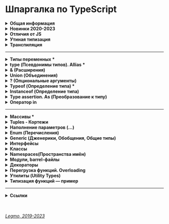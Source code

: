 <h1>Шпаргалка по TypeScript</h1>

[//]: # (Общая информация)
<details><summary><b>Общая информация</b></summary><p>

- Разрабатывается с конца 2012
- Разрабатывается в Microsoft, но OpenSource
- Андерс Хейлсберг — создатель таких языков как Delphi, C#
- Angular 2+ и Vue3 полностью написаны на TypeScript

- **Что это**
  - Типизированное надмножество JavaScript — любая программа на JS является программой на TypeScript. Код на TS
    компилируется в JS.
  - Строго типизированный и компилируемый язык (ближе к Java, C# и другим строго типизированным языкам).

- **Зачем**
  - Строгая типизация уменьшает количество потенциальных ошибок, которые могли бы возникнуть при разработке на JavaScript.
  - Реализует в JS многие концепции, которые свойственны объектно-ориентированным языкам, как, например, наследование,
    полиморфизм, инкапсуляция и модификаторы доступа и так далее.
  - Позволяет быстрее и проще писать большие сложные комплексные программы. Их легче поддерживать, развивать,
    масштабировать и тестировать, чем на стандартном JavaScript.

<br></p>
</details>

[//]: # (Новинки 2020-2023)
<details><summary><b>Новинки 2020-2023</b></summary><p>

  - **2023 (TS 5.0)**
    - Функции-декораторы 
      - позволяют добавить дополнительное поведение классу, методу, свойству.
    - Const для типов параметров функций 
      - можно работать с типом, который передаём в дженерик, как с литералом.
    - Улучшения в работе с Enum 
      - при создании enum каждому его ключу присваивается числовое значение, соответствующее его порядковому номеру, начиная с 0.
      - теперь при передаче значения которого нет в перечислении, появляется ошибка:
      - все перечисления теперь рассматриваются как объединённые перечисления
    - Поддержка нескольких конфигурационных файлов 
      - теперь можно подключать N сторонних конфигурационных файлов, указав путь до них в поле `extends`
    - Оптимизация TS 
      - ускорение работы и установки TS
  - **2022 (TS 4.9)**
    - Оператор `satisfies`
      - проверка соответствие выражения некоторому типу, не меняя сам тип. Помогает при работе с объектами со смешанными типами данных.
    - Оператор `in` вызывает меньше ошибок
      - теперь вызывает меньше ошибок при сужении типов. `In` решает вопросы при проверке наличия св-ва у объекта и отделения этих типов друг от друга.
    - Использование ключевого слова `auto-accessor` в классах
      - синтаксический сахар для создания get и set методов приватного свойства.
    - Прямое сравнение с `NaN` теперь запрещено, выдает ошибку
    - Новы команды управления импортами в редакторе кода
      - "Удалить неиспользуемые импорты" (Remove unused imports) 
      - "Сортировать импорты" (Sort imports)
    - Улучшение производительности
  - **2020-2022**
    - Утилиты типов / Utility types
    - Условные типы / Conditional types
    - Вывод типов с помощью условных типов
    - Необязательные и прочие (rest) элементы кортежа
    - Абстрактные классы / Abstract classes
    - Сигнатуры конструктора / Construct signatures
    - Утилита типа ConstructorParameters
    - Типы вариативных кортежей / Variadic tuple types
    - Помеченные элементы кортежа / Labeled tuple elements
    - Вывод типа свойства класса из конструктора
    - Поддержка тега deprecated JSDoc
    - Типы шаблонных литералов / Template literal types
    - Рекурсивные условные типы
    - Поддержка тега see JSDoc
    - explainFiles
    - Явное определение неиспользуемых переменных
    - Разделение типов аксессоров
    - override
    - Статические сигнатуры доступа по индексу / Static index signatures
    - Поддержка тега link JSDoc
    - exactOptionalPropertyTypes
    - Утилита типа Awaited
    - Модификатор type в именованном импорте
    - Утверждения const / const assertions
    - Автозавершение методов классов
    - Улучшение вывода типов при доступе по индексу
    - Флаг CLI --generateTrace
    - Поддержка модулей ES в Node.js
    - Поле type файла package.json
    - Выражения инстанцирования / Instantiation expressions
    - extends и infer
    - Опциональные аннотации вариативности для параметров типов
    - Кастомизация разрешения модулей
    - Переход к определению источника / Go to source definition

  - **Ссылки**
    - [Habr — TypeScript 5.0 и 4.9: оцениваем и сравниваем изменения (2023)](https://habr.com/ru/companies/simbirsoft/articles/740224/)
    - [Habr — TypeScript 4.9: что нас ожидает (2022)](https://habr.com/ru/companies/surfstudio/articles/695900/)
    - [Habr — Возможности JavaScript и TypeScript последних лет. Часть 2](https://habr.com/ru/companies/timeweb/articles/723332/)

<br></p>
</details>

[//]: # (Отличия от JS)
<details><summary><b>Отличия от JS</b></summary><p>

  - явное статическое назначения типов
  - `Классы` — полноценные, как в традиционных ООП языках. В JS классы сейчас чисто «синтаксические» — под капотом
    прототипы
  - `Модули`
  - `private` (приватные переменные) - свойства полностью недоступны вне класса. Скоро будут внедрены в JS (символ `#`)
  - `Декораторы` — позволяют добавить к классам и их членам метаданные и тем самым изменить их поведение без изменения их
    кода. (символ `@`). В JS существовали давно, но для них нет спец. синтаксиса. Обещают скоро добавить.
  - `Интерфейсы` -
  - `namespace` (пространства имен) - способ логически сгруппировать код. Содержат группу
    классов/интерфейсов/функций/других пространств имен, которые могут использоваться в некотором общем контексте. Чтоб
    случайно не загрязнять глобалоное пространство имён
  
  - **Позже было добавлено в JS**
    - `Optional Chaining` (опциональная последовательность) - возможность безопасно обращаться к глубоко вложенным свойствам объекта без необходимости проверять существование каждого из них (оператор `?`).
    - `Nullish Coalescing` (оператор нулевого слияния) - возможность проверки значения `nullish` (null или undefined) вместо `falsey` ('', 0, undefined, null, false, NaN и т.д.)
  
  - **Ссылки**
    - [JavaScript превращается в TypeScript?](https://medium.com/nuances-of-programming/javascript-%D0%BF%D1%80%D0%B5%D0%B2%D1%80%D0%B0%D1%89%D0%B0%D0%B5%D1%82%D1%81%D1%8F-%D0%B2-typescript-a639cca7426f)
  
<br></p>
</details>

[//]: # (Утиная типизация)
<details><summary><b>Утиная типизация</b></summary><p>

  - Неявная типизация, латентная типизация или утиная типизация (Duck typing)
  -  
  - Концепция: конкретный тип или класс объекта не важен, важны лишь свойства и методы этого объекта.
  - Т.е. при работе с объектом его тип не проверяется — проверяются свойства и методы этого объекта.
  -  
  - Смысл «утиной типизации» — в проверке необходимых методов и свойств.
  - Например: можно проверить, что объект — массив, не вызывая `Array.isArray`, а просто уточнив наличие важного для нас метода (например `splice`).
  -  
  - Если объект похож на дату, у него есть методы даты, то будем работать с ним как с датой (какая разница, что это на самом деле). 
  - То есть мы намеренно позволяем передать в код нечто менее конкретное, чем определённый тип, чтобы сделать его более универсальным.
  -  
  - Этот подход добавляет гибкости коду, позволяет полиморфно работать с объектами, которые никак не связаны друг с другом и могут быть объектами разных классов. Единственное условие, чтобы все эти объекты поддерживали необходимый набор свойств и методов.
  -  
  - Такая типизация характерна для языков программирования с динамической типизацией.
  - «Если это выглядит как утка, плавает как утка и крякает как утка, то это, вероятно, и есть утка. »

<br></p>
</details>

[//]: # (Транспиляция)
<details><summary><b>Транспиляция</b></summary><p>

  - Конвертация кода в другой, похожий язык.
  - «Перевод» программы с одной версии языка на другую. Или на другой язык.
  - преобразование программы, написанной на одном языке программирования в качестве исходных данных, в эквивалентный код другой версии этого языка или в другой язык программирования того же уровня абстракции.
  - Преобразование моего кода, в другой, который может применяться и работать у конечного пользователя на любых устройствах с любыми версиям языка разработки.
  -  
  - **Babel** = транспилятор. Преобразует JSX в обычный JS, новый JS  в старый, LESS/SCSS в CSS, TS в JS.
  - Компоненты написанные на JSX (HTML и JS) преобразуются в чистый JS с помощью CLI (интерфейс командной строки) инструмента Babel
  -  
  - Это важная часть фронтенд-разработки: поскольку в браузерах медленно появляются новые фичи, были созданы языки с экспериментальными возможностями, которые транспилируются в совместимые с браузерами языки.
  - Превращение одной версии языка в другую версию языка. JSX - это расширение JS, nfr xnj JSX->JS = транспиляция.
  -  
  - `Компиляция` — перевод на другой язык (чаще всего низкоуровневый = байт-код).

  - **Ссылки**
    - [Habr - Как работает JS: классы и наследование, транспиляция в Babel и TypeScript](https://habr.com/ru/company/ruvds/blog/415377/)
    - [Hexlet - Что такое транспиляция](https://guides.hexlet.io/ru/transpilers/)

<br></p>
</details>


---


[//]: # (Типы переменных todo: дополнить)
<details><summary><b>Типы переменных *</b></summary><p>

  - `number` — числа
  - `string` — строки, в т.ч. шаблонные
  - `boolean` — логическое значение
  - `symbol` — symbol в js
  - `null`  - null в js (*в js typeof null = object, так сложилось исторически*)
  - `undefined` — undefined в js
  - `never` — **ТS only**. Представляет отсутствие значения. Для типизации ответа функций, которые генерируют или возвращают ошибку. Или если в функции бесконечный цикл
  - `void` — **ТS only**. Определят отсутствующие типы. Для типизации ответа функций, которые не возвращают ничего (нет return)
  - `object` —
  - `array` — массивы (*number[] или `Array<number>`*)
  - `tuple` — кортежи. Массивы в которых могут быть разные типы данных (*let x: [string,number]*)
  - `enum` — перечисления. Задание понятных имён набору численных значений
  - `any` — что угодно (ключевое слово)
  - 
  - `Function` — представляет объект с методами bind, call, apply.
  - `Alias` — псевдоним для своего типа
    `Union` — означает «A или B» подобно OR-оператору `||` в JS. [mediem.com — TypeScript: основы](https://medium.com/nuances-of-programming/typescript-%D0%BE%D1%81%D0%BD%D0%BE%D0%B2%D1%8B-728e88888723)
  - `Discriminated` — присвоение общего ключа, предназначенного для совместного использования внутри типа Union. [mediem.com — TypeScript: основы](https://medium.com/nuances-of-programming/typescript-%D0%BE%D1%81%D0%BD%D0%BE%D0%B2%D1%8B-728e88888723)
  - `Intersection` - надалог «AND» (`&`)
  - `Inference` — автоматическое определние типа, если тип не указан в переменной или функции.
  - `Assertion` — «as». Позволяет переопределять Inference любым способом. Обычно используется для переноса кода из JS. Рекомендуется, когда мы точно знаем тип возвращаемой функции или тип переменной.

  - **Ссылки**
    - [WebDev - TypeScript. Базовые типы 1 (YouTube)](https://youtu.be/iugNHvMWBw4)
    - [WebDev - TypeScript. Базовые типы 2 (YouTube)](https://youtu.be/MNcl1Fni4cw)

<br></p>
</details>

[//]: # (type - Псевдонимы типов, Allias todo: дополнить)
<details><summary><b>type (Псевдонимы типов). Allias *</b></summary><p>

  - `type id = number | string;`
  - псевдоним = Allias
  - полезны для работы со сложными объектами `{name: string; age: number}`
  
<br></p>
</details>

[//]: # (& - Расширения)
<details><summary><b>& (Расширения)</b></summary><p>

  - В одном типе можно заимствовать или расширять код других типов, при помощи операции `&`
  - ```ts
      type Person = {name: string; age: number};
      type Employee = Person & {company: string};
    ```

<br></p>
</details>

[//]: # (union - Объединения)
<details><summary><b>Union (Объединения)</b></summary><p>

  - `a | b` — позволяет комбинировать или объединить другие типы

<br></p>
</details>

[//]: # (? - Опциональные аргументы)
<details><summary><b>? (Опциональные аргументы)</b></summary><p>

  - `let person: { name: string; age?: number };` — свойство age необязательное

<br></p>
</details>

[//]: # (Typeof - Определение типа todo: дополнить)
<details><summary><b>Typeof (Определение типа) *</b></summary><p>

  - Команда (оператор) `typeof` работает только с базовыми типами данных.

<br></p>
</details>

[//]: # (Instanceof - Определение типа)
<details><summary><b>Instanceof (Определение типа)</b></summary><p>

  - Работает почти так же, как `typeof`. Отличие в том, что может определять не только базовые типы, но и собственные..

<br></p>
</details>

[//]: # (Type assertion. As - Преобразование к типу)
<details><summary><b>Type assertion. As (Преобразование к типу)</b></summary><p>

  - модель преобразования значения переменной к определенному типу
  - есть две формы приведения
    - с применением оператора `as`: `const header = document.getElementById("header") as HTMLElement;`
    - угловыми скобками: `const header = <HTMLElement>document.getElementById("header");`. Перед значением в угловых
      скобках указывается тип, к которому надо выполнить приведение. Так, в данном случае мы получаем объект типа
      HTMLElement
  - такие преобразования будут иметь силу, если мы точно знаем, что значение может быть преобразовано к целевому типу.
  - Например, на странице есть элемент с id=header, поэтому мы можем преобразовать значение к типу HTMLElement. Если такого элемента нет, то во время выполнения мы получим ошибку.

<br></p>
</details>

[//]: # (Оператор in)
<details><summary><b>Оператор in</b></summary><p>

- Оператор in позволяет проверить наличие определенного свойства в объекте. Он возвращает true, если свойство есть в
  объекте, и false, если свойство отсутствует
  - ```ts
    function printUser(user: { name: string; age?: number }){
       if("age" in user){
        console.log(`Name: ${user.name} Age: ${user.age}`);
       }
       else{
        console.log(`Name: ${user.name}`);
       }
    }
    ```

<br></p>
</details>


---


[//]: # (Массивы todo: дополнить)
<details><summary><b>Массивы *</b></summary><p>

  - `тип_элементов_массива[]` или `Array<тип_элементов_массива>`
  - являются строго типизированными. Если изначально массив содержит строки, то в будущем сможет работать только со строками.
  - с помощью индексов можно обращаться к элементам массива.
  - ReadonlyArray - тип массивов, элементы которых нельзя изменять. `ReadonlyArray<тип_элементов_массива>`
    - `const people: ReadonlyArray<string> = ["Tom", "Bob", "Sam"];`
    - `const people: readonly string[]= ["Tom", "Bob", "Sam"];`
  - массивы поддерживают декомпозицию на константы и переменные. [metanit.com](https://metanit.com/web/typescript/2.9.php)

<br></p>
</details>

[//]: # (Tuples - Кортежи)
<details><summary><b>Tuples - Кортежи</b></summary><p>

  - Массивы, которые могут хранить значения разных типов. `let user: [string, number];`
  - Кортежи могут иметь необязательные элементы, для которых можно не предоставлять значение. Чтобы указать, что элемент является необязательным, после типа элемента ставится `?`
    - ```ts
        let bob: [string, number, boolean?] = ["Bob", 41, true];
        let tom: [string, number, boolean?] = ["Tom", 36];
      ```
  - многоточие - С помощью оператора `...` внутри определения типа кортежа можно определить набор элементов, количество которых неопределено. Например:
    - ```ts
        let math: [string, ...number[]] = ["Math", 5, 4, 5, 4, 4];
        let physics: [string, ...number[]] = ["Physics", 5, 5, 5];
      ```
  - readonly - позволяет создавать кортежи только для чтения, элементы которого нельзя изменить `const tom: readonly [string, number] = ["Tom", 36]; `
  
<br></p>
</details>

[//]: # (Наполнение параметров - ...)
<details><summary><b>Наполнение параметров (...)</b></summary><p>

  - TS позволяет использовать массивы для передачи данных сразу нескольким параметрам. 
  - ```ts
      const numbers = [1, 3, 5, 7, 9] as const;
      let num = sum(...numbers);
    ```
  - **Ссылки**
    - [metanit.com — Неопределенный набор и наполнение параметров](https://metanit.com/web/typescript/2.12.php)

<br></p>
</details>

[//]: # (Enum - Перечисления)
<details><summary><b>Enum (Перечисления)</b></summary><p>

[//]: # (Общее)
- <details><summary><b>Общее</b></summary><p>

  - Задание понятных имён набору численных значений
  - ```ts
      enum Directions {
        Up, //0
        Down = 1,
        Left = 4,
        Right, //5
      }
    ```
  - можно получать ключ по значению (`Directions.Up // 0`, `Directions['Up'']`)
  - можно получать значение по ключу (`Directions[0] // 'Up'`) = Reverse Enum

  - можно задавать свои индексы вместо чисел
  - ```ts
      enum Links {
        vk = 'https://vk.com/',
        facebook = 'https://facebook.com/',
        youtube = 'https://youtube.com/',
      }
    ```
  - теперь `Links[0]` или `Links['https://vk.com/']` не сработает
  - сработает `Links.vk` или `Links['vk']`
    
  <br></p>
  </details>


[//]: # (Константные перечисления)
- <details><summary><b>Константные перечисления</b></summary><p>

  - ссылки к enum всегда выполняются как доступы к свойству, и никогда не встраиваются. 
  - Т.е. написав enum, и описав его перечисляемые значения вы всегда получите генерацию объекта через функцию. Даже если этот объект не будет использоваться
  - если надо оптимизировать ресурсы и мощности - используем константные перечисления. Тогда мы получим соответствующие значения только при обращении к опр. элементу enum.
  - Генерации объекта при этом не происходит
  - ```ts
    const enum Links {
    vk = 'https://vk.com/',
    facebook = 'https://facebook.com/',
    youtube = 'https://youtube.com/',
    }
    ```
  - 
  - позволяет определить набор именованных констант, которые описывают определенные состояния.
  - существует возможность создавать текстовые и числовые константы.
      
  <br></p>
  </details>


[//]: # (Ссылки)
- <details><summary><b>Ссылки</b></summary><p>

  - [metanit.com — Перечисление enum](https://metanit.com/web/typescript/2.11.php)
  - [WebDev — TypeScript. Базовые типы 2 (YouTube)](https://youtu.be/MNcl1Fni4cw?t=200)
  - [WebDev — TypeScript. Перечисления Enums (YouTube)](https://youtu.be/FltLrtKWMak)
    
  <br></p>
  </details>

<br></p>
</details>

[//]: # (Generic - Дженерики, Обощения)
<details><summary><b>Generic (Дженерики, Обобщения, Общие типы)</b></summary><p>

[//]: # (Общее)
- <details><summary><b>Общее</b></summary><p>

  - Позволяют создавать компоненты способные работать с разными типами, но без использования `any`.
  - Можно создавать компоненты, которые совместимы с большим количеством типов, а не только с одним.
  - 
  - «Захватываем» тип аргумента, потом используем его для описания типа возвращаемого из функции.
  - Если в функции пришла строка - функция должна вернуть строку.
  - 
  - Обычно используют букву `T` (type), но вообще-то можно любую.
  - 
  - Чаще всего используются в функциях.
  - 
  - Почему не использовать тип `any` для взятия сразу нескольких типов?
    - Допустим, нужно создать какую-нибудь функцию, которая возвращает переданный ей параметр: `function dummyFun(arg: any): any {return arg;}`
    - Хоть `any` и является обобщающим типом, у него есть отличие: мы не можем узнать оригинальный тип передаваемой переменной.
    - Это можно реализовать с помощью дженерика: `function dummyFun(arg: T): T {return arg}`
    - В этом коде используется generic-параметр T, тип которого можно будет захватить и в дальнейшем использовать.

  - Что делать, если я передаю аргумент с определенным типом и у меня должен быть выход с точно таким же типом 
    - Для таких случаев существуют обобщенные типы, это и есть дженерики
    - нужны, когда мы производим действия над сущностями с одинаковым типом
  
  <br></p>
  </details>

[//]: # (Примеры)
- <details><summary><b>Примеры</b></summary><p>

  - ```ts
      //используя any
      const getter1 = (data: any): any => data;

      //используя generic
      const getter2 = <T>(data: T): T => data;

      getter1('test').length // 4
      getter1(10).length // undefined
      getter2(10).length // Error - у числа нет метода length. Получили ошибку ещё на этапе написания кода

      //можно при вызове функции указать какой тип данных будет получать функция, 
      //чтоб случайно не впихнуть туда "не то"
      getter2<string>('test').length
    ```
  - ```ts
      //generic + класс + два типа данных
      class User<T, K> {
        constructor(public name: T, public age: K) {
        }
  
        public getPass(): string {
          return `${this.name}${this.age}`
        }
      }
  
      const Ivan = new User('Ivan', '31');
      const Petr = new User(123, 27);
      const Efim = new User('Efim', 15);
  
      Ivan.getPass(); // "Ivan31"
      Petr.getPass(); // "12327"
      Efim.getPass(); // "Efim15"
    ```
  - Если надо поставить ограничение на generic-тип, напримре указать что он должен быть только числом
  - ```ts
      class User<T, K extends number> {
        //...
      }
    ```
  - Можно создать массив можно с помощью дженерик-типа написав `Array<Type>`
  - ```ts
      let numbers: Array<number> = [1, 2, 3, 4, 5]` Этот код создаёт числовой массив, содержащий 5 элементов.
    ```
  
  <br></p>
  </details>

[//]: # (Ссылки)
- <details><summary><b>Ссылки</b></summary><p>

  - [Mentanit - Обобщения](https://metanit.com/web/typescript/3.5.php)
  - [WebDev - Обобщения в TS](https://youtu.be/ysQb60CQB8U)
  
  <br></p>
  </details>

<br></p>
</details>

[//]: # (Интерфейсы)
<details><summary><b>Интерфейсы</b></summary><p>

[//]: # (Общее)
- <details><summary><b>Общее</b></summary><p>
  
  - Особый тип данных. Нужны для именования типов.
  - 
  - Создавая интерфейс мы создаем новый тип данных (чаще всего для объектов или классов).
  - Этому типу мы указываем какие поля, функции и какие вообще элементы должны будут присутствовать у объектов данного типа.
  - 
  - Интерфейсы содержат свойства и методы кастомного типа, но не содержат их реализацию.
  - Реализацию берёт на себя класс/объект, реализующий интерфейс.
  - 
  - Type создаёт псевдоним для любых типов (примитивы и т.д.).
  - Интерфейс = именованный тип объекта/класса.
  - Интерфейс может наследоваться и расширяться другими интерфейсами (использован в выражениях `extands` или `implements`).
  - 
  - В принципе можно использовать только типы или только интерфейсы.
  - Но, сематически правильно — использовать интерфейсы для объекта/классов, а типы для остального.
  - Особое значение то имеет в ООП-подходе.

  <br></p>
  </details>

[//]: # (Преимущества интерфейсов перед типами)
- <details><summary><b>Преимущества интерфейсов перед типами</b></summary><p>

  - **Декларативное расширение (мерджинг)** — если объявить два интерфейса с одинаковыми именами, то TS "склеит" их в один.
  - **Расширение интерфейсов** — когда один интерфейс поглощает все свойства родителя и добавляет свои.
  -
  - ```ts
        interface Person {
        name: string
      };
      const person1: Person = {name: 'Gabriel'}
      const person2: Person = {surname: 'Grasia'} // Ошибка, нет обязательного св-ва name + есть лишнее св-во surmane
    ```
  - В примере выше в первом свойстве реализуется интерфейс Person.
  - Попытка реализации интерфейса в переменной `person2` выбросит исключение.

  <br></p>
  </details>

[//]: # (Возможности)
- <details><summary><b>Возможности</b></summary><p>

  - `age?: number` — опциональные свойства. Если такой пометки нет - св-во обязательно.
  - `readonly age: number` — свойство только для чтения. Не может быть изменено.
  - `[propNameL string]: any` — строковый индекс. Позволяет добавлять любое количество свойств любого типа
  - `class Ivan impelement User, Admin{...}` — создание класса на основании нескольких интерфейсов
  - `interface SuperAdmin extends Admin{...}` — класс SuperAdmin расширяет класс Admin, т.е. добавляет новые св-ва/методы
  - `interface SuperAdmin extends User, Admin{...}` — класс SuperAdmin расширяет классы Admin и User

  <br></p>
  </details>

[//]: # (Ссылки)
- <details><summary><b>Ссылки</b></summary><p>

  - [WebDev - Интерфейсы в TS](https://youtu.be/RUCpNX0E_jw)
  - [Mentanit - Интерфейсы](https://metanit.com/web/typescript/3.3.php)
  
  <br></p>
  </details>

  <br></p>

</details>

[//]: # (Классы)
<details><summary><b>Классы</b></summary><p>

[//]: # (Ссылки)
- <details><summary><b>Ссылки</b></summary><p>

  - В ООП класс — шаблон для создания объектов, обеспечивающий начальные значения состояний: инициализация полей-переменных и реализация поведения функций или методов.
  - Инструкция, чертёж по которому можно создать автомобиль (объект).
  - 
  - В JS класс — функция для создания объектов. Определяет св-ва и методы объекта.

  <br></p>
  </details>

[//]: # (Примеры)
- <details><summary><b>Примеры</b></summary><p>

  - Полная форма записи:
  - ```ts
      class User {
        //объявлем поля класса - т.е. типизируем св-ва класса + можем задать начальные значения
        public name: string;
        private nickName: string;
        protected age: number = 20; //задано дефолтное значение
        readonly pass: number;

        static secret: number = 12345 //статическое св-во, видно в самом классе без создания экземпляра. 
        // Доступно всем экземплярам через User.secret (не this.secret)

        constructor(name: string, nickName: string, age: number, pass: number) {
          //добавляем возможность принимать эти св-ва при инициализации 
          this.name = name;
          this.nickName = nickName;
          this.age = age;
          this.pass = pass;
        }
      }
    ```
  -
  - Сокращенная форма записи:
  - ```ts
      class User {
        constructor(
          public name: string,
          private nickName: string,
          protected age: number = 20, //задано дефолтное значение
          readonly pass: number,
        ) {}
      }
    ```
  
  <br></p>
  </details>

[//]: # (4 модификатора доступа)
- <details><summary><b>4 модификатора доступа</b></summary><p>

  - управляют доступностью к свойствам класса
  - `public` — значение по умолчанию. Можно получить свободный доступ.
  - `private` — не доступен за пределами класса. Ни классам-наследникам, ни объектам созданным с помощью данного класса
  - `protected` — доступен только наследникам
  - `readonly` — доступен только для чтения
    
  <br></p>
  </details>

[//]: # (Отличия классов TS и JS)
- <details><summary><b>Отличия классов TS и JS</b></summary><p>

  - TS предоставляет нам те же классы JS, но с некоторыми улучшениями:
  -
  - `Поля` — переменные уровня класса, только для их объявления не применяются var и let
    - объявляю в самом вверх при создании класса. 
  - `Модификаторы доступа` — public, private, protected, readonly
  - `Параметризированные свойства` — можно сразу объявлять св-ва в конструкторе (не объявлять их вначале).
  - `Перегрузка конструкторов` — способ обойти правило «один конструктор в классе». 
    - Он один, но можно использовать его со многими различными типами параметров.
  - `Имплементация интерфейсов` — если класс реализует интерфейс, он обязательно должен реализовать свойства и методы, определенные в интерфейсе. 
    - `class User implements НазваниеИнтрейеса{ код класса }`
  - `Расширение` классов - поглощение всех св-в родительского класса + добавление своих.
  - `Дженерики` в классах - способ сообщить классу, какой тип необходимо использовать при его вызове. 
    - Так же, как во время вызова мы сообщаем функции, какие значения использовать в качестве аргументов.`class User<T> {constructor(id:T){}}`
  - `Инстансы` — объекты, которые созданы при помощи класса (экземпляры)
  - `Наследование` классов - наследуем св-ва и методы родительского класса. `class Admin extends User{ код класса }`
  - `Абстрактные классы` — базовые классы, от которых наследуются другие.
  
  <br></p>
  </details>

[//]: # (Аксессоры)
- <details><summary><b>Аксессоры</b></summary><p>

  - Это `геттеры` и `сеттеры` — спец. методы класса для установки и чтения его свойств.
  - Чтобы случайно не изменить св-ва классе, которые не должны меняться - стараются напрямую св-ва класса не менять.
  - Используют геттеры и сеттеры.
  - Снаружи ведут себя как свойства:
  - 
  - ```js
      //Вызов обычного метода класса
      task.setSomethingData(10);
      //Вызов метода-сеттера
      task.somethingData = 10;
    ```

  
  <br></p>
  </details>

[//]: # (Абстрактные классы)
- <details><summary><b>Абстрактные классы</b></summary><p>

  - Базовые классы, от которых наследуются другие.
  - В JS - это обычный класс. В TS - отдельная сущность.
  - Нужен чтоб прописать как должен выглядеть класс-потомок. Например, обязательно иметь св-во Х и метод Y, причём метод должен возвращать именно опр. тип данных.

  - Особенности
    - от данного типа класса нельзя напрямую создать экземпляр. Можно только создать наследника
    - абстрактный класс содержит детали реализации своих элементов (т.е. свойств и методов)

  - ```ts
      abstract class User {
        //...
      }
    ```
  
  <br></p>
  </details>

[//]: # (Наследование)
- <details><summary><b>Наследование</b></summary><p>

  - При наследовании класс-потомок перенимает весь функционал класса-родителя - все его свойства и функции и может их использовать.
  - Производные классы могут переопределять методы базовых классов.
  - 
  - TS поддерживает
    - `одиночное наследование` — свойства и поведение базового класса могут быть унаследованы не более чем одним производным классом. 
      - Он используется для добавления новых функций в уже реализованный класс.
    - `многоуровневое наследование` — производный класс действует как базовый класс для другого производного класса. 
      - Вновь созданный производный класс приобретает свойства и поведение других базовых классов.
  
  <br></p>
  </details>

[//]: # (Ссылки)
- <details><summary><b>Ссылки</b></summary><p>

  - [Legmo - JS](/Pages/JS/JS.md)
  - [WebDev - Классы в TS (yuotube)](https://youtu.be/OruUd2HULaI)
  - [WebDev - Классы в JS (yuotube)](https://youtu.be/BASquaxab_w)
  - [VC - Крупный гайд по TypeScript](https://vc.ru/dev/423888-krupnyy-gayd-po-typescript)
  - [Mentanit - Наследование](https://metanit.com/web/typescript/3.2.php)
  - [WebDev - Наследование в TS (yuotube)](https://youtu.be/wTwPThKzu-U)
  
  <br></p>
  </details>

<br></p>
</details>

[//]: # (Namespaces - Пространства имён)
<details><summary><b>Namespaces(Пространства имён)</b></summary><p>

  - Нужны чтоб не засорять переменными глобальную область видимости.
  - Альтернатива модулям или обычным классам со статическими свойствами.
  - 
  - Особая сущность, похожая на объект.
  - Чтоб получить снаружи доступ к данным из `namespace` — их надо из него экспортировать.

  - ```ts
      namespace Utils {
        const userPass: string = '12345';
        export const userName: string = 'Ivan';
      }

      const myName = Utils.userName; //Всё ок
      const myPass = Utils.userPass; //Ошибка. Но можно создать тут свою константу myPass - никаких ошибок это не вызовет
    ```
  - Сами namespaces тоже можно импортировать/экспортировать из одного файла в другой, есть спец. синтаксис. 
  - Но это устаревшая возможность. Рекомендуют использовать JS-модули.

  - **Ссылки**
    - [Mentanit - Модули](https://metanit.com/web/typescript/3.8.php)
    - [WebDev - Модули в TS](https://youtu.be/5Eap2h9AffA)
    - [WebDev - Модули в JS](https://youtu.be/q_tHi37EMic)
    - [learn.javascript.ru - Модули](https://learn.javascript.ru/modules)
    
<br></p>
</details>

[//]: # (Модули, barrel-файлы)
<details><summary><b>Модули, barrel-файлы</b></summary><p>

[//]: # (Общее)
- <details><summary><b>Общее</b></summary><p>

  - Нужны чтоб не засорять переменными глобальную область видимости.
  - Модули создают своё пространство имён.
  - 
  - Модули выполняются в собственной области видимости, а не в глобальной. Это означает, что переменные, функции, классы и т.д., объявленные в модуле, недоступны за пределами - модуля до тех пор, пока они в явном виде не будут из него экспортированы. Кроме того, перед использованием экспортированных сущностей, их следует импортировать в - соответствующий
  - файл.
  - 
  - В TS, как и в JS ES6+, любой файл, содержащий `import` или `export` верхнего уровня (глобальный), считается модулем.
  - Файл, не содержащий указанных ключевых слов, является глобальным скриптом.

  - ```ts
      //File Utils.ts 
      export const userName: string = 'Ivan';

      //File User.ts 
      import {userName} from './Utils'

      const fullName = userName + ' Ivanov';
    ```
  
  <br></p>
  </details>


[//]: # (Barrel-файлы)
- <details><summary><b>Barrel-файлы</b></summary><p>

  - Barrel-файлы дают возможность свести нескольких экспортируемых модулей в один более удобный. Для этого достаточно в
    проекте создать отдельный файл, который будет экспортировать несколько модулей сразу.
  - ```ts
      export * from './person';
      export * from './animal';
      export * from './human';
    ```
  - И после этого можно одной строкой можно импортировать все эти модули вместе: 
  - `import { Person, Animal, Human } from 'index';`
    
  <br></p>
  </details>


[//]: # (Ссылки)
- <details><summary><b>Ссылки</b></summary><p>

  - [Mentanit - Модули в TS](https://metanit.com/web/typescript/3.8.php)
  - [Habr - Модули в TS](https://habr.com/ru/company/macloud/blog/563722/)
  - [WebDev - Модули в TS](https://youtu.be/5Eap2h9AffA)
  - [WebDev - Модули в JS](https://youtu.be/q_tHi37EMic)
  - [learn.javascript.ru - Модули](https://learn.javascript.ru/modules)
  
  <br></p>
  </details>

<br></p>
</details>

[//]: # (Декораторы)
<details><summary><b>Декораторы</b></summary><p>

[//]: # (Общее)
- <details><summary><b>Общее</b></summary><p>

  - Декораторы позволяют добавить метаданные классам и функциям.<br>
  - Тем самым изменить их поведение без изменения их кода.
  - 
  - По сути - обычная функция. Оборачивает некую сущность и модифицирует её поведение. Похоже на High Order Components.

  - ```ts
      //создаём декоратор класса
      const logClass = (constructor: Function) => {
        console.log(constructor) // если декоратор класса вернет значение, то он заменит объявление класса с помощью предоставленного конструктора 
      };
      
      @logClass //применили декоратор к классу User
      class User {
        //...
      }
    ```

  <br></p>
  </details>

[//]: # (4 типа декораторов)
- <details><summary><b>4 типа декораторов</b></summary><p>

  - класса
  - свойства
  - метода
  - аксессора (геттеры/сеттеры)

  <br></p>
  </details>

[//]: # (Фабрика декораторов)
- <details><summary><b>Фабрика декораторов</b></summary><p>

  - Функция, которая возвращает выражение. Будет вызвана декоратором при выполнении программы.

  - ```ts
    function factory(bvalue: any) {   //Factory
      return function (target: any) { //Decorator
        console.log(target)
      }
    }
    ```

  <br></p>
  </details>

[//]: # (Композиция декораторов)
- <details><summary><b>Композиция декораторов</b></summary><p>

  - Можно применять несколько декораторов
  - ```ts
    //Вариант 1
    @decoratorOne @decoratorTwo
    class User1 {/*...*/
    }

    //Вариант 2
    @decoratorOne
    @decoratorTwo
    class User2 {/*...*/
    }
    ```

  - Выражение для каждого декоратора вычисляется сверху вниз.
  - Затем результаты вызываются снизу вверх.
    
  <br></p>
  </details>
  
[//]: # (Ссылки)
- <details><summary><b>Ссылки</b></summary><p>

  - [Legmo - JS](/Pages/JS/JS.md)
  - [Mentanit - Декораторы в TS (yuotube)](https://metanit.com/web/typescript/6.1.php8)
  - [WebDev - Декораторы в TS (yuotube)](https://youtu.be/1-lWrocbnK8)
  - [Habr - Разбираем декораторы ES2016](https://habr.com/ru/post/277021/)
  - [learn.javascript.ru - Декораторы и переадресация вызова, сall/apply](https://learn.javascript.ru/call-apply-decorators)
  
  <br></p>
  </details>

<br></p>
</details>

[//]: # (Перегрузка функций. Overloading)
<details><summary><b>Перегрузка функций. Overloading</b></summary><p>

[//]: # (Общее)
- <details><summary><b>Общее</b></summary><p>

  - `Перегрузка функций` — возможность создавать несколько одноименных функций с разными реализациями.<br>
  - При вызовах перегруженной функции будет выполняться конкретная реализация этой функции в соответствии с контекстом вызова, позволяя одному вызову функции выполнять разные задачи в зависимости от контекста
  
  <br></p>
  </details>

[//]: # (Примеры)
- <details><summary><b>Примеры</b></summary><p>

  - Пример 1 — самый примитивный вариант
  - ```ts
      //Соединяет 2 или 3 строки в одну. Если передать только 1 строку  - вернёт её же
      function concatString(s1: string, s2?: string, s3?: string) {
        let s = s1;
        if(s2) {
          s += `, ${s2}`;
        }
        if(s3) {
          s += `, ${s3}`;
        }
        return s;
      }

      // Это сработает 
      concatString('one');
      concatString('one','two');
      concatString('one', 'two', 'three');

      // Получим ошибки компиляции 
      concatString('one', true);
      concatString('one', 'two', 'three', 'four');
    ```

  - Пример 2 — использование приёма «перегрузка»
  - ```ts
      //если передать строку - вренёт строку, иначе вернёт случайное число
      function helloWorld(): number; // первая перегрузка — описываем что функция может вернуть число
      function helloWorld(s: string): string; // вторая перегрузка Уточняем — функция может вернуть строку, если приняла строку
      function helloWorld(s?: string) { // Основная функция, должна принять все возможные перегрузки, объявленные ранее. 
        if (!s) {
          return Math.random();
        }
        return s;
      }

      // x имеет тип string 
      const x = helloWorld('test');
      // y имеет тип number 
      const y = helloWorld();
    ```
  
  <br></p>
  </details>

[//]: # (Важен порядок объявления перегрузок)
- <details><summary><b>Важен порядок объявления перегрузок</b></summary><p>

  - Всегда помните о важности порядка объявления перегрузок:
    - вначале объявляем наиболее специфические перегрузки, затем менее
    - основная функция объявляется в последнюю очередь
    - основная функция должна соответствовать всем вариантам описаных типов
  
  <br></p>
  </details>

[//]: # (Избегать n перегрузок, отличающихся только конечными параметрами)
- <details><summary><b>Избегать n перегрузок, отличающихся только конечными параметрами</b></summary><p>

  - ```ts
      //вместо этого 
      interface Example {
        foo(one: number): number;
        foo(one: number, two: number): number;
        foo(one: number, two: number, three: number): number;
      }
      
      //делаем так 
      interface Example {
        foo(one?: number, two?: number, three?: number): number;
      }
    ```

  <br></p>
  </details>

[//]: # (Избегать перегрузок, отличающихся типом только в одном типе аргумента)
- <details><summary><b>Избегать n перегрузок, отличающихся типом только в одном типе аргумента</b></summary><p>

  - ```ts
      //вместо этого 
      interface Example {
        foo(one: number): number;
        foo(one: number | string): number;
      }
      
      //делаем так
      interface Example {
        foo(one: number | string): number; //можно обойтись одним модификатором optional
      }
    ```

  <br></p>
  </details>

[//]: # (Ссылки)
- <details><summary><b>Ссылки</b></summary><p>

  - [Medium -  Перегрузка функций в TypeScript](https://medium.com/nuances-of-programming/%D0%BF%D0%B5%D1%80%D0%B5%D0%B3%D1%80%D1%83%D0%B7%D0%BA%D0%B0-%D1%84%D1%83%D0%BD%D0%BA%D1%86%D0%B8%D0%B9-%D0%B2-typescript-a2027adadeb1)
  - [Habr - Перегрузка функций в TypeScript](https://habr.com/ru/company/otus/blog/688270/)
  - [Оф. документация — More on Functions](https://www.typescriptlang.org/docs/handbook/2/functions.html)

  <br></p>
  </details>

<br></p>
</details>

[//]: # (Утилиты  - Utility Types)
<details><summary><b>Утилиты (Utility Types)</b></summary><p>

- Есть 16 типов утилит:
- 
- `Partial<Type>` — сделать все члены объекта необязательными
- `Required<Type>` — тип все поля которого становятся обязательными
- `Readonly<Type>` — тип все св-ва которого предназначены только для чтения
- `Record<Keys, Type>` — создаёт тип с набором свойств Keys (определяем) типа Types (определяем)
- `Pick<Type, Keys>` — создаёт тип на основе интерфейса Type, оставив в нём только свойств Keys. Фильтрация
- `Omit<Type, Keys>` — создаёт тип на основе интерфейса Type, удалив из него типы Keys
- `Exclude<UnionType, ExcludedMembers>` — создаёт тип на основе списка типов UnionType, исключая из него все типы
  ExcludedMembers
- `Extract<Type, Union>` — конструирует тип, составляя в нём только переданные св-ва
- `NonNullable<Type>` — выбрасывает из создаваемого типа все несуществующие типы (null и undefined)
- `Parameters<Type>`
- `ConstructorParameters<Type>`
- `ReturnType<Type>` — создаёт тип, состоящий из возвращаемого функцией типа
- `InstanceType<Type>` — создаёт тип, состоящий из типа экземпляра функции-конструктора
- `ThisParameterType<Type>`
- `OmitThisParameter<Type>`
- `ThisType<Type>`
- 
- Пример исполььзования:
- ```ts
    interface Props {
      a?: number;
      b?: string;
    };
    
    const obj1: Props = {a: 5} //Ok
    const obj2: Required<Props> = {a: 5} //Error. Не хвататет св-ва b.
  ```
- **Ссылки**
  - [Оф. документация - Utility Types](https://www.typescriptlang.org/docs/handbook/utility-types.html)
  - [WebDev - Утилиты (Utility Types)](https://youtu.be/Qf_WJGJf4yw)
  - [Habr - Язык программирования типов, скрытый в TypeScript. Utility Types](https://habr.com/ru/post/648805/)

<br></p>
</details>

[//]: # (Типизация функций — пример)
<details><summary><b>Типизация функций — пример</b></summary><p>

  - ```ts
      let MyFunc: (someArgName: string) => void;
      
      function otherFunc(name: string): void {
        alert(`Hello ${name}!`);
      };
      
      myFunc = otherFunc
    ```

<br></p>
</details>


---


[//]: # (Ссылки)
<details><summary><b>Ссылки</b></summary><p>

- [Официальный репозиторий на GitHub](https://github.com/Microsoft/TypeScript)
- [WebDev - Лекции по TypeScript (YouTube)](https://www.youtube.com/playlist?list=PLNkWIWHIRwMEm1FgiLjHqSky27x5rXvQa)
- [Metanit.com - Введение в TypeScript](https://metanit.com/web/typescript/1.1.php)
- [Книга и Справочник TypeScript](https://scriptdev.ru/)
- [It-Kamasutra - Путь самурая 2.0 (YouTube)](https://www.youtube.com/playlist?list=PLcvhF2Wqh7DM3z1XqMw0kPuxpbyMo3HvN)
- [TypeScript и React с использованием create-react-app: пошаговое руководство по настройке вашего первого приложения](https://dev-gang.ru/article/typescript-i-react-s-ispolzovaniem-create-react-app-poshagovoe-rukovodstvo-po-nastroike-vashego-pervogo-prilozhenija/)
- [Справочник TypeScript for React & Redux (piotrwitek)](https://github.com/piotrwitek/react-redux-typescript-guide)
- [Habr - Статическая и динамическая типизация (2016)](https://habr.com/ru/post/308484/?ysclid=l75ndzru2v460218152)
-
- [tproger - Вводный курс по TypeScript](https://tproger.ru/translations/course-on-typescript/)
- [Medium - TypeScript: основы](https://medium.com/nuances-of-programming/typescript-%D0%BE%D1%81%D0%BD%D0%BE%D0%B2%D1%8B-728e88888723)
- [VC - Крупный гайд по TypeScript](https://vc.ru/dev/423888-krupnyy-gayd-po-typescript)
- [Дока - Версии языка, транспайлеры, бандлеры](https://doka.guide/js/language-versions/)

  <br></p>
</details>

<br>
<br>

*[Legmo, 2019-2023](https://github.com/Legmo/notes/)*